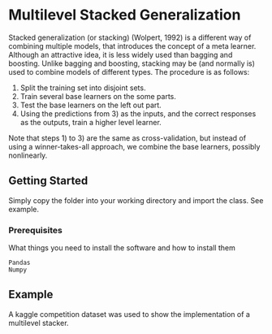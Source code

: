 # Multilevel Stacked Generalization

Stacked generalization (or stacking) (Wolpert, 1992) is a different way of combining multiple models, that introduces the concept of a meta learner. Although an attractive idea, it is less widely used than bagging and boosting. Unlike bagging and boosting, stacking may be (and normally is) used to combine models of different types. The procedure is as follows:

1) Split the training set into disjoint sets.
2) Train several base learners on the some parts.
3) Test the base learners on the left out part.
4) Using the predictions from 3) as the inputs, and the correct responses as the outputs, train a higher level learner.

Note that steps 1) to 3) are the same as cross-validation, but instead of using a winner-takes-all approach, we combine the base learners, possibly nonlinearly.

## Getting Started

Simply copy the folder into your working directory and import the class. See example.

### Prerequisites

What things you need to install the software and how to install them

```
Pandas
Numpy
```

## Example

A kaggle competition dataset was used to show the implementation of a multilevel stacker.




